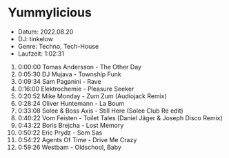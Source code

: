 # Yummylicious

* Datum: 2022.08.20
* DJ: tinkelow
* Genre: Techno, Tech-House
* Laufzeit: 1:02:31

01. 0:00:00 Tomas Andersson - The Other Day
02. 0:05:30 DJ Mujava - Township Funk
03. 0:09:34 Sam Paganini - Rave
04. 0:16:00 Elektrochemie - Pleasure Seeker
05. 0:20:52 Mike Monday - Zum Zum (Audiojack Remix)
06. 0:28:24 Oliver Huntemann - La Boum
07. 0:33:08 Solee & Boss Axis - Still Here (Solee Club Re edit)
08. 0:40:22 Vom Feisten - Toilet Tales (Daniel Jäger & Joseph Disco Remix)
09. 0:43:22 Boris Brejcha - Lost Memory
10. 0:50:22 Eric Prydz - Som Sas
11. 0:54:22 Agents Of Time - Drive Me Crazy
12. 0:59:26 Westbam - Oldschool, Baby
